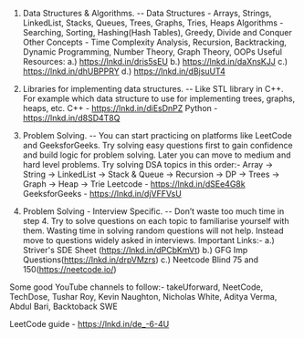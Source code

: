 1. Data Structures & Algorithms.
-- Data Structures - Arrays, Strings, LinkedList, Stacks, Queues, Trees, Graphs, Tries, Heaps
 Algorithms - Searching, Sorting, Hashing(Hash Tables), Greedy, Divide and Conquer
 Other Concepts - Time Complexity Analysis, Recursion, Backtracking, Dynamic Programming, Number Theory, Graph Theory, OOPs
Useful Resources:
a.)    https://lnkd.in/dris5sEU
b.)   https://lnkd.in/daXnsKJJ
c.)    https://lnkd.in/dhUBPPRY
d.)   https://lnkd.in/dBjsuUT4

2. Libraries for implementing data structures.
-- Like STL library in C++. For example which data structure to use for implementing trees, graphs, heaps, etc.
C++ - https://lnkd.in/diEsDnPZ
Python - https://lnkd.in/d8SD4T8Q

3. Problem Solving.
-- You can start practicing on platforms like LeetCode and GeeksforGeeks. Try solving easy questions first to gain confidence and build logic for problem solving. Later you can move to medium and hard level problems. Try solving DSA topics in this order:-
Array -> String -> LinkedList -> Stack & Queue -> Recursion -> DP -> Trees -> Graph -> Heap -> Trie
Leetcode - https://lnkd.in/dSEe4G8k
GeeksforGeeks - https://lnkd.in/djVFFVsU

4. Problem Solving - Interview Specific.
-- Don’t waste too much time in step 4. Try to solve questions on each topic to familiarise yourself with them. Wasting time in solving random questions will not help. Instead move to questions widely asked in interviews.
Important Links:-
a.) Striver's SDE Sheet (https://lnkd.in/dPCbKmVt)
b.) GFG Imp Questions(https://lnkd.in/drpVMzrs)
c.) Neetcode Blind 75 and 150(https://neetcode.io/)

Some good YouTube channels to follow:-
takeUforward, NeetCode, TechDose, Tushar Roy, Kevin Naughton, Nicholas White, Aditya Verma, Abdul Bari, Backtoback SWE

LeetCode guide - https://lnkd.in/de_-6-4U
